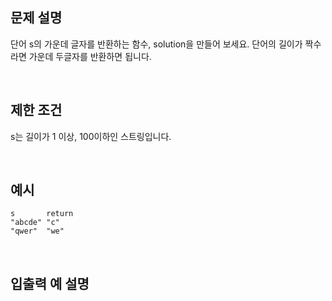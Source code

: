## 문제 설명

단어 s의 가운데 글자를 반환하는 함수, solution을 만들어 보세요. 단어의 길이가 짝수라면 가운데 두글자를 반환하면 됩니다.

<br>

## 제한 조건

s는 길이가 1 이상, 100이하인 스트링입니다.

<br>

## 예시

```
s	    return
"abcde"	"c"
"qwer"	"we"
```

<br>

## 입출력 예 설명
